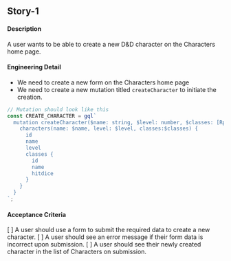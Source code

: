 ## Story-1

#### Description
A user wants to be able to create a new D&D character on the Characters home page.

#### Engineering Detail
* We need to create a new form on the Characters home page
* We need to create a new mutation titled `createCharacter` to initiate the creation.
```js
// Mutation should look like this
const CREATE_CHARACTER = gql`
  mutation createCharacter($name: string, $level: number, $classes: [RpgClass]) {
    characters(name: $name, level: $level, classes:$classes) {
      id
      name
      level
      classes {
        id
        name
        hitdice
      }
    }
  }
`;
```

#### Acceptance Criteria
[ ] A user should use a form to submit the required data to create a new character.
[ ] A user should see an error message if their form data is incorrect upon submission.
[ ] A user should see their newly created character in the list of Characters on submission.